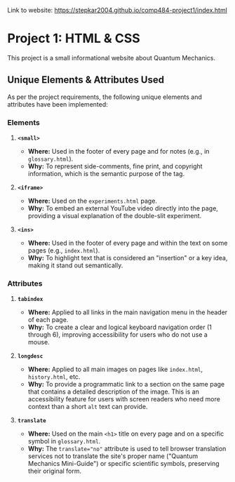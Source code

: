 Link to website: https://stepkar2004.github.io/comp484-project1/index.html

# Project 1: HTML & CSS

This project is a small informational website about Quantum Mechanics.

## Unique Elements & Attributes Used

As per the project requirements, the following unique elements and attributes have been implemented:

### Elements

1.  **`<small>`**
    *   **Where:** Used in the footer of every page and for notes (e.g., in `glossary.html`).
    *   **Why:** To represent side-comments, fine print, and copyright information, which is the semantic purpose of the tag.

2.  **`<iframe>`**
    *   **Where:** Used on the `experiments.html` page.
    *   **Why:** To embed an external YouTube video directly into the page, providing a visual explanation of the double-slit experiment.

3.  **`<ins>`**
    *   **Where:** Used in the footer of every page and within the text on some pages (e.g., `index.html`).
    *   **Why:** To highlight text that is considered an "insertion" or a key idea, making it stand out semantically.

### Attributes

1.  **`tabindex`**
    *   **Where:** Applied to all links in the main navigation menu in the header of each page.
    *   **Why:** To create a clear and logical keyboard navigation order (1 through 6), improving accessibility for users who do not use a mouse.

2.  **`longdesc`**
    *   **Where:** Applied to all main images on pages like `index.html`, `history.html`, etc.
    *   **Why:** To provide a programmatic link to a section on the same page that contains a detailed description of the image. This is an accessibility feature for users with screen readers who need more context than a short `alt` text can provide.

3.  **`translate`**
    *   **Where:** Used on the main `<h1>` title on every page and on a specific symbol in `glossary.html`.
    *   **Why:** The `translate="no"` attribute is used to tell browser translation services not to translate the site's proper name ("Quantum Mechanics Mini-Guide") or specific scientific symbols, preserving their original form.
